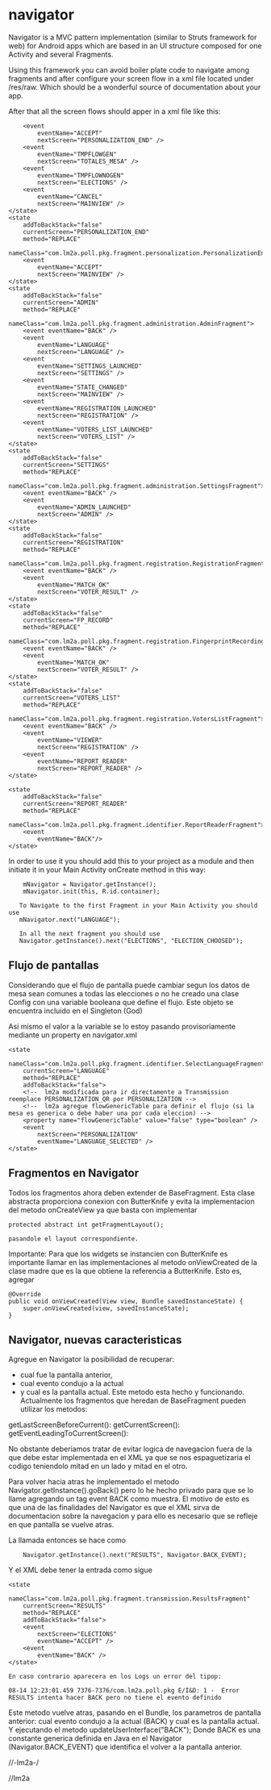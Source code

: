 # navigator
Navigator is a MVC pattern implementation (similar to Struts framework for web) for Android apps which are based in an UI structure composed for one Activity and several Fragments.

Using this framework you can avoid boiler plate code to navigate among fragments and after configure your screen flow in a xml file located under /res/raw. Which should be a wonderful source of documentation about your app.

After that all the screen flows should apper in a xml file like this:

<?xml version="1.0" encoding="utf-8"?>
<navigator fragmentVersion="V4">
    <state
        addToBackStack="false"
        currentScreen="LANGUAGE"
        method="REPLACE"
        nameClass="com.lm2a.poll.pkg.fragment.identifier.SelectLanguageFragment">
        <!--  lm2a modificada para ir directamente a Transmission reemplace PERSONALIZATION_QR por PERSONALIZATION -->
        <!--  lm2a agregue flowGenericTable para definir el flujo (si la mesa es generica o debe haber una por cada eleccion) -->
        <property
            name="flowGenericTable"
            type="boolean"
            value="true" />
        <event
            eventName="LANGUAGE_SELECTED"
            nextScreen="AUTOTEST" />
        <event
            eventName="ADMIN_LAUNCHED"
            nextScreen="ADMIN" />
    </state>
    <state
        addToBackStack="false"
        currentScreen="AUTOTEST"
        method="REPLACE"
        nameClass="com.lm2a.poll.pkg.fragment.identifier.AutotestFragment">
        <event
            eventName="AUTOTEST_COMPLETED"
            nextScreen="MAINVIEW" />
    </state>
    <state
        addToBackStack="false"
        currentScreen="MAINVIEW"
        method="REPLACE"
        nameClass="com.lm2a.poll.pkg.fragment.identifier.PSDetailFragment">
        <event eventName="BACK" />
        <event
            eventName="PERSONALIZATION_INIT"
            nextScreen="PERSONALIZATION_QR" />
        <event
            eventName="ADMIN_LAUNCHED"
            nextScreen="ADMIN" />
        <event
            eventName="IDENTIFY_VOTER"
            nextScreen="VOTER_SEARCHER" />
        <event
            eventName="SCAN_IDENTIFY_HW"
            nextScreen="READER_DOCUMENT_HONEYWELL" />
        <event
            eventName="SCAN_IDENTIFY_IN"
            nextScreen="READER_DOCUMENT_INDRA" />
        <event
            eventName="REPORT_READER"
            nextScreen="REPORT_READER" />
        <event
            eventName="TRANSMISSION"
            nextScreen="TOTALES_MESA" />
    </state>
    <state
        addToBackStack="false"
        currentScreen="VOTER_SEARCHER"
        method="REPLACE"
        nameClass="com.lm2a.poll.pkg.fragment.identifier.VoterSearcherFragment">
        <event
            eventName="SEARCH_CANCELED"
            nextScreen="MAINVIEW" />
        <event
            eventName="SEARCH_OK"
            nextScreen="VOTER_DETAIL" />
        <event
            eventName="REGISTER"
            nextScreen="REGISTRATION" />
        <event
            eventName="READER_DOCUMENT_HONEYWELL"
            nextScreen="READER_DOCUMENT_HONEYWELL" />
        <event
            eventName="READER_DOCUMENT_INDRA"
            nextScreen="READER_DOCUMENT_INDRA" />
    </state>
    <state
        addToBackStack="false"
        currentScreen="READER_DOCUMENT_INDRA"
        method="REPLACE"
        nameClass="com.lm2a.poll.pkg.fragment.identifier.ReaderDocumentIndraFragment">
        <event
            eventName="READ_OK"
            nextScreen="VOTER_DETAIL" />
        <event
            eventName="READ_FAIL"
            nextScreen="READER_RESULT" />
    </state>
    <state
        addToBackStack="false"
        currentScreen="READER_DOCUMENT_HONEYWELL"
        method="REPLACE"
        nameClass="com.lm2a.poll.pkg.fragment.identifier.ReaderDocumentHoneywellFragment">
        <event
            eventName="READ_OK"
            nextScreen="VOTER_DETAIL" />
        <event
            eventName="READ_FAIL"
            nextScreen="READER_RESULT" />
    </state>
    <state
        addToBackStack="false"
        currentScreen="READER_RESULT"
        method="REPLACE"
        nameClass="com.lm2a.poll.pkg.fragment.identifier.ReaderDocumentResultFragment">
        <event
            eventName="REGISTER"
            nextScreen="REGISTRATION" />
        <event
            eventName="SEARCH"
            nextScreen="VOTER_SEARCHER" />
        <event
            eventName="RETRY_INDRA"
            nextScreen="READER_DOCUMENT_INDRA" />
        <event
            eventName="RETRY_HONEYWELL"
            nextScreen="READER_DOCUMENT_HONEYWELL" />
        <event
            eventName="CANCEL"
            nextScreen="MAINVIEW" />
    </state>
    <state
        addToBackStack="false"
        currentScreen="VOTER_DETAIL"
        method="REPLACE"
        nameClass="com.lm2a.poll.pkg.fragment.identifier.VoterDetailFragment">
        <event
            eventName="CANCELED"
            nextScreen="VOTER_SEARCHER" />
        <event
            eventName="CONTINUE"
            nextScreen="READER_FINGERPRINT" />
        <event
            eventName="FP_CAPTURING"
            nextScreen="FP_RECORD" />
    </state>
    <state
        addToBackStack="false"
        currentScreen="READER_FINGERPRINT"
        method="REPLACE"
        nameClass="com.lm2a.poll.pkg.fragment.identifier.ReaderFingerprintFragment">
        <event
            eventName="BACK"
            nextScreen="VOTER_DETAIL" />
        <event
            eventName="MATCH_OK"
            nextScreen="VOTER_RESULT" />
    </state>
    <state
        addToBackStack="false"
        currentScreen="VOTER_RESULT"
        method="REPLACE"
        nameClass="com.lm2a.poll.pkg.fragment.identifier.VoterResultMessageFragment">
        <event
            eventName="CONTINUE"
            nextScreen="MAINVIEW" />
    </state>
    <state
        addToBackStack="true"
        currentScreen="ELECTIONS"
        method="REPLACE"
        nameClass="com.lm2a.poll.pkg.fragment.transmission.ElectionsFragment">
        <event
            eventName="ELECTION_CHOOSED"
            nextScreen="RESULTS" />
        <event
            eventName="GO_TO_MAIN"
            nextScreen="MAINVIEW" />
    </state>
    <state
        addToBackStack="false"
        currentScreen="TOTALES_MESA"
        method="REPLACE"
        nameClass="com.lm2a.poll.pkg.fragment.transmission.TableFragment">
        <event
            eventName="ACEPTED_TO_RESULTS"
            nextScreen="RESULTS" />
        <event
            eventName="ACEPTED_TO_ELECTIONS"
            nextScreen="ELECTIONS" />
    </state>
    <state
        addToBackStack="false"
        currentScreen="RESULTS"
        method="REPLACE"
        nameClass="com.lm2a.poll.pkg.fragment.transmission.ResultsFragment">
        <event
            eventName="ACCEPT"
            nextScreen="VIDEOINSTRUCTIONS" />
        <event
            eventName="WATCH"
            nextScreen="PREVIEW" />
        <event eventName="BACK" />
    </state>
    <state
        addToBackStack="false"
        currentScreen="VIDEOINSTRUCTIONS"
        method="REPLACE"
        nameClass="com.lm2a.poll.pkg.fragment.transmission.VideoinstructionsFragment">
        <event
            eventName="SHOWED"
            nextScreen="CAMERA" />
    </state>
    <state
        addToBackStack="false"
        currentScreen="BARCODE"
        method="REPLACE"
        nameClass="com.lm2a.poll.pkg.fragment.transmission.BarcodeFragment">
        <event
            eventName="READING_OK"
            nextScreen="CAMERA" />
        <event
            eventName="READING_NOK"
            nextScreen="BARCODE" />
    </state>
    <state
        addToBackStack="false"
        currentScreen="CAMERA"
        method="REPLACE"
        nameClass="com.lm2a.poll.pkg.fragment.transmission.CameraFragment">
        <event
            eventName="PHOTO_OK"
            nextScreen="ELECTIONS" />
        <event
            eventName="PHOTO_NOK"
            nextScreen="CAMERA" />
    </state>
    <state
        addToBackStack="false"
        currentScreen="PREVIEW"
        method="REPLACE"
        nameClass="com.lm2a.poll.pkg.fragment.transmission.PreviewFragment">
        <event
            eventName="PHOTO_ACEPTED"
            nextScreen="ELECTIONS" />
        <event
            eventName="PHOTO_REJECTED"
            nextScreen="CAMERA" />
    </state>
    <state
        addToBackStack="false"
        currentScreen="PERSONALIZATION_QR"
        method="REPLACE"
        nameClass="com.lm2a.poll.pkg.fragment.personalization.PersonalizationQrFragment">
        <event
            eventName="ACCEPT"
            nextScreen="PERSONALIZATION" />
        <event
            eventName="CANCEL"
            nextScreen="MAINVIEW" />
    </state>
    <state
        addToBackStack="false"
        currentScreen="PERSONALIZATION"
        method="REPLACE"
        nameClass="com.lm2a.poll.pkg.fragment.personalization.PersonalizationFragment">

        <event
            eventName="ACCEPT"
            nextScreen="PERSONALIZATION_END" />
        <event
            eventName="TMPFLOWGEN"
            nextScreen="TOTALES_MESA" />
        <event
            eventName="TMPFLOWNOGEN"
            nextScreen="ELECTIONS" />
        <event
            eventName="CANCEL"
            nextScreen="MAINVIEW" />
    </state>
    <state
        addToBackStack="false"
        currentScreen="PERSONALIZATION_END"
        method="REPLACE"
        nameClass="com.lm2a.poll.pkg.fragment.personalization.PersonalizationEndFragment">
        <event
            eventName="ACCEPT"
            nextScreen="MAINVIEW" />
    </state>
    <state
        addToBackStack="false"
        currentScreen="ADMIN"
        method="REPLACE"
        nameClass="com.lm2a.poll.pkg.fragment.administration.AdminFragment">
        <event eventName="BACK" />
        <event
            eventName="LANGUAGE"
            nextScreen="LANGUAGE" />
        <event
            eventName="SETTINGS_LAUNCHED"
            nextScreen="SETTINGS" />
        <event
            eventName="STATE_CHANGED"
            nextScreen="MAINVIEW" />
        <event
            eventName="REGISTRATION_LAUNCHED"
            nextScreen="REGISTRATION" />
        <event
            eventName="VOTERS_LIST_LAUNCHED"
            nextScreen="VOTERS_LIST" />
    </state>
    <state
        addToBackStack="false"
        currentScreen="SETTINGS"
        method="REPLACE"
        nameClass="com.lm2a.poll.pkg.fragment.administration.SettingsFragment">
        <event eventName="BACK" />
        <event
            eventName="ADMIN_LAUNCHED"
            nextScreen="ADMIN" />
    </state>
    <state
        addToBackStack="false"
        currentScreen="REGISTRATION"
        method="REPLACE"
        nameClass="com.lm2a.poll.pkg.fragment.registration.RegistrationFragment">
        <event eventName="BACK" />
        <event
            eventName="MATCH_OK"
            nextScreen="VOTER_RESULT" />
    </state>
    <state
        addToBackStack="false"
        currentScreen="FP_RECORD"
        method="REPLACE"
        nameClass="com.lm2a.poll.pkg.fragment.registration.FingerprintRecordingFragment">
        <event eventName="BACK" />
        <event
            eventName="MATCH_OK"
            nextScreen="VOTER_RESULT" />
    </state>
    <state
        addToBackStack="false"
        currentScreen="VOTERS_LIST"
        method="REPLACE"
        nameClass="com.lm2a.poll.pkg.fragment.registration.VotersListFragment">
        <event eventName="BACK" />
        <event
            eventName="VIEWER"
            nextScreen="REGISTRATION" />
        <event
            eventName="REPORT_READER"
            nextScreen="REPORT_READER" />
    </state>

    <state
        addToBackStack="false"
        currentScreen="REPORT_READER"
        method="REPLACE"
        nameClass="com.lm2a.poll.pkg.fragment.identifier.ReportReaderFragment">
        <event
            eventName="BACK"/>
    </state>

</navigator>

In order to use it you should add this to your project as a module and then initiate it in your Main Activity onCreate method in this way:

        mNavigator = Navigator.getInstance();
        mNavigator.init(this, R.id.container);
       
       To Navigate to the first Fragment in your Main Activity you should use 
       mNavigator.next("LANGUAGE");
       
       In all the next fragment you should use
       Navigator.getInstance().next("ELECTIONS", "ELECTION_CHOOSED");      
       
        
Flujo de pantallas
------------------

Considerando que el flujo de pantalla puede cambiar segun los datos de mesa sean comunes a todas las elecciones o no
he creado una clase Config con una variable booleana que define el flujo. Este objeto se encuentra incluido en el Singleton (God)

Asi mismo el valor a la variable se lo estoy pasando provisoriamente mediante un property en navigator.xml

    <state
        nameClass="com.lm2a.poll.pkg.fragment.identifier.SelectLanguageFragment"
        currentScreen="LANGUAGE"
        method="REPLACE"
        addToBackStack="false">
        <!--  lm2a modificada para ir directamente a Transmission reemplace PERSONALIZATION_QR por PERSONALIZATION -->
        <!--  lm2a agregue flowGenericTable para definir el flujo (si la mesa es generica o debe haber una por cada eleccion) -->
        <property name="flowGenericTable" value="false" type="boolean" />
        <event
            nextScreen="PERSONALIZATION"
            eventName="LANGUAGE_SELECTED" />
    </state>

Fragmentos en Navigator
-----------------------

Todos los fragmentos ahora deben extender de BaseFragment. Esta clase abstracta proporciona conexion con ButterKnife y evita la
implementacion del metodo onCreateView ya que basta con implementar

    protected abstract int getFragmentLayout();

    pasandole el layout correspondiente.

Importante: Para que los widgets se instancien con ButterKnife es importante llamar en las implementaciones al metodo onViewCreated
de la clase madre que es la que obtiene la referencia a ButterKnife. Esto es, agregar

    @Override
    public void onViewCreated(View view, Bundle savedInstanceState) {
        super.onViewCreated(view, savedInstanceState);
    }



Navigator, nuevas caracteristicas
---------------------------------

Agregue en Navigator la posibilidad de recuperar:
- cual fue la pantalla anterior,
- cual evento condujo a la actual
- y cual es la pantalla actual. Este metodo esta hecho y funcionando. Actualmente los fragmentos que heredan de BaseFragment pueden utilizar los metodos:

getLastScreenBeforeCurrent():
getCurrentScreen():
getEventLeadingToCurrentScreen():

No obstante deberiamos tratar de evitar logica de navegacion fuera de la que debe estar implementada en el XML ya que se nos espaguetizaria el codigo teniendolo mitad en un lado y mitad en el otro.

Para volver hacia atras he implementado el metodo Navigator.getInstance().goBack() pero lo he hecho privado para que se lo llame agregando un tag event BACK como muestra. El motivo de esto
es que una de las finalidades del Navigator es que el XML sirva de documentacion sobre la navegacion y para ello es necesario que se refleje
en que pantalla se vuelve atras.

La llamada entonces se hace como

        Navigator.getInstance().next("RESULTS", Navigator.BACK_EVENT);

Y el XML debe tener la entrada como sigue

    <state
        nameClass="com.lm2a.poll.pkg.fragment.transmission.ResultsFragment"
        currentScreen="RESULTS"
        method="REPLACE"
        addToBackStack="false">
        <event
            nextScreen="ELECTIONS"
            eventName="ACCEPT" />
        <event
            eventName="BACK" />
    </state>

    En caso contrario aparecera en los Logs un error del tipop:

    08-14 12:23:01.459 7376-7376/com.lm2a.poll.pkg E/I&D: 1 -  Error RESULTS intenta hacer BACK pero no tiene el evento definido

Este metodo vuelve atras, pasando en el Bundle, los parametros de pantalla anterior: cual evento condujo a la actual (BACK) y cual es la pantalla actual. Y ejecutando el metodo
updateUserInterface("BACK");
Donde BACK es una constante generica definida en Java en el Navigator  (Navigator.BACK_EVENT) que identifica el volver a la pantalla anterior.

//-lm2a-/

//lm2a



